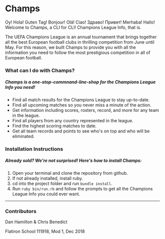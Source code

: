 # Champs

Oy! Hola! Guten Tag! Bonjour! Olá! Ciao! Здраво! Привет! Merhaba! Hallo! Welcome to Champs, a CLI for CLI! Champions League Info, that is.

The UEFA Champions League is an annual tournament that brings together all the best European football clubs in thrilling competition from June until May.  For this reason, we built Champs to provide you with all the information you need to follow the most prestigious competition in all of European football.

### What can I do with Champs?

##### Champs is a one-stop-commnand-line-shop for the Champions League Info you need!

* Find all match results for the Champions League to stay up-to-date.
* Find all upcoming matches so you never miss a minute of the action.
* Get information including scores, rosters, record, and more for any team in the league.
* Find all players from any country represented in the league.
* Find the highest scoring matches to date.  
* Get all team records and points to see who's on top and who will be eliminated.

### Installation Instructions

##### Already sold? We're not surprised! Here's how to install Champs:

1. Open your terminal and clone the repository from github.
2. If not already installed, install ruby.
3. cd into the project folder and run `bundle install`.
4. Run `ruby bin/run.rb` and follow the prompts to get all the Champions League Info you could ever want.


---
### Contributors
Dan Hamilton & Chris Benedict

Flatiron School 111918, Mod 1, Dec 2018
